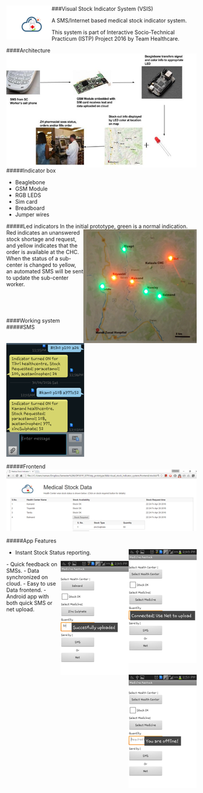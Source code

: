 ###Visual Stock Indicator System (VSIS) <img src="/frontend/finallogo.png" align="left" height="90" width="120" >


A  SMS/Internet based medical stock indicator system. 

This system is part of Interactive Socio-Technical Practicum (ISTP) Project 2016 by Team Healthcare.

####Architecture  <img src="/images/working.jpg" align="right" alt="working" height="300">
                        
#####Indicator box
- Beaglebone
- GSM Module
- RGB LEDS
- Sim card
- Breadboard
- Jumper wires




#####Led indicators
In the initial prototype, green is a<img src="/images/led.jpg" align="right"  alt="led" width="300" height="300">
normal indication. Red indicates an
unanswered stock shortage and
request, and yellow indicates that the
order is available at the CHC. When the
status of a sub-center is changed to
yellow, an automated SMS will be sent
to update the sub-center worker.
<br>
<br>

<br>
<br>

####Working system
#####SMS
<img src="/images/sms.png" alt="sms" height="300">
<br>

#####Frontend
<img src="/images/frontend.png" alt="frontend">

#####App Features 

- Instant Stock Status reporting.<img src="/images/app_net.png" align="right" alt="app" height="300">
<img src="/images/app_upload.png" align="right" alt="app" height="300">
<img src="/images/app_sms.png" align="right" alt="app" height="300">
- Quick feedback on SMSs.
- Data synchronized on cloud.
- Easy to use Data frontend.
- Android app with both quick SMS or net upload.









